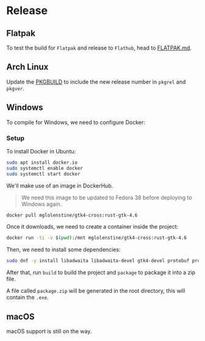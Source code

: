 # Release

## Flatpak
To test the build for `Flatpak` and release to `Flathub`, head to [FLATPAK.md](FLATPAK.md).

## Arch Linux
Update the [PKGBUILD](PKGBUILD) to include the new release number in `pkgrel` and `pkgver`.

## Windows
To compile for Windows, we need to configure Docker:

### Setup
To install Docker in Ubuntu:
```bash
sudo apt install docker.io
sudo systemctl enable docker
sudo systemctl start docker
```

We'll make use of an image in DockerHub.
> We need this image to be updated to Fedora 38 before deploying to Windows again.
```bash
docker pull mglolenstine/gtk4-cross:rust-gtk-4.6
```

Once it downloads, we need to create a container inside the project:
```bash
docker run -ti -v $(pwd):/mnt mglolenstine/gtk4-cross:rust-gtk-4.6
```

Then, we need to install some dependencies:
```bash
sudo dnf -y install libadwaita libadwaita-devel gtk4-devel protobuf protobuf-compiler protobuf-devel
```

After that, run `build` to build the project and `package` to package it into a zip file.

A file called `package.zip` will be generated in the root directory, this will contain the `.exe`.

## macOS
macOS support is still on the way.
